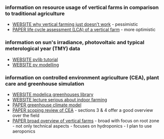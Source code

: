 ### information on resource usage of vertical farms in comparison to traditional agriculture

- [WEBSITE why vertical farming just doesn't work](https://www.canarymedia.com/articles/food-and-farms/why-vertical-farming-just-doesnt-work) - pessimistic
- [PAPER life cycle assessment (LCA) of a vertical farm](https://doi.org/10.1016/j.spc.2023.06.020) - more optimistic

### information on sun's irradiance, photovoltaic and typical meterological year (TMY) data

- [WEBSITE pvlib tutorial](https://pvsc-python-tutorials.github.io/PVSC48-Python-Tutorial/Tutorial%200%20-%20Overview.html)
- [WEBSITE pv modelling](https://pvpmc.sandia.gov/modeling-guide/)

### information on controlled environment agriculture (CEA), plant care and greenhouse simulation

- [WEBSITE modelica greenhouses library](https://greenhouses-library.readthedocs.io/en/latest/overview.html)
- [WEBSITE lecture serious about indoor farming](https://optimiauniversity.org/)
- [PAPER greenhouse climate model](https://doi.org/10.1016/j.biosystemseng.2011.06.001)
- [PAPER scoping review of CEA](https://doi.org/10.1016/j.agsy.2023.103673) - sections 3 & 4 offer a good overview over the field
- [PAPER broad overview of vertical farms](https://doi.org/10.3390/agronomy12010002) - broad with focus on root zone - not only technical aspects - focuses on hydroponics - I plan to use aeroponics
